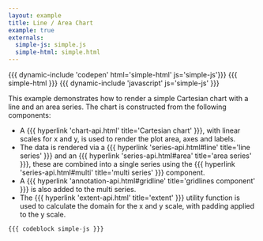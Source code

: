 ```yaml
---
layout: example
title: Line / Area Chart
example: true
externals:
  simple-js: simple.js
  simple-html: simple.html
---
```


{{{ dynamic-include 'codepen' html='simple-html' js='simple-js'}}}
{{{ simple-html }}}
{{{ dynamic-include 'javascript' js='simple-js' }}}

This example demonstrates how to render a simple Cartesian chart with a line and an area series. The chart is constructed from the following components:

 + A {{{ hyperlink 'chart-api.html' title='Cartesian chart' }}}, with linear scales for x and y, is used to render the plot area, axes and labels.
 + The data is rendered via a {{{ hyperlink 'series-api.html#line' title='line series' }}} and an {{{ hyperlink 'series-api.html#area' title='area series' }}}, these are combined into a single series using the {{{ hyperlink 'series-api.html#multi' title='multi series' }}} component.
 + A {{{ hyperlink 'annotation-api.html#gridline' title='gridlines component' }}} is also added to the multi series.
 + The {{{ hyperlink 'extent-api.html' title='extent' }}} utility function is used to calculate the domain for the x and y scale, with padding applied to the y scale.


```js
{{{ codeblock simple-js }}}
```
